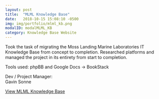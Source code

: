 ```yaml
---
layout: post
title:  "MLML Knowledge Base"
date:   2018-10-15 15:08:10 -0500
img: img/portfolio/mlml_kb.png
modalID: modalMLML_KB
category: Knowledge Base Website
---
```


Took the task of migrating the Moss Landing Marine Laboratories IT Knowledge Base from concept to completion. Researched platforms and managed the project in its entirety from start to completion.

Tools used: phpBB and Google Docs -> BookStack

Dev / Project Manager:  
Gavin Sonne    

[View MLML Knowledge Base](https://kb.mlml.sjsu.edu//)